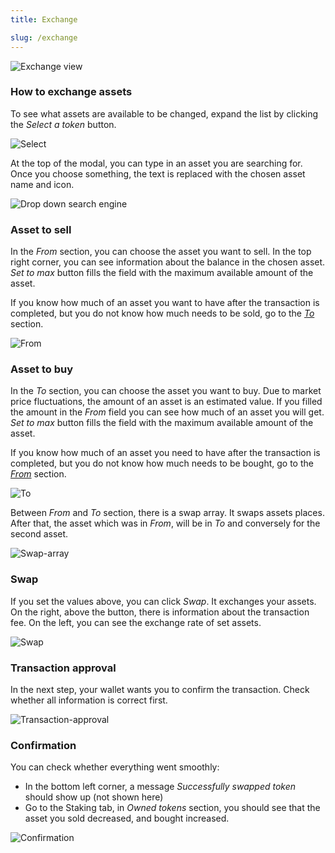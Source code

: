 ```yaml
---
title: Exchange

slug: /exchange
---
```


![Exchange view](https://i.imgur.com/u8Q2wFI.png)

### How to exchange assets

To see what assets are available to be changed, expand the list by clicking the _Select a token_ button.

![Select](https://i.imgur.com/CcJFGkM.png)

At the top of the modal, you can type in an asset you are searching for. Once you choose something, the text is replaced with the chosen asset name and icon.

![Drop down search engine](https://i.imgur.com/csSpIIv.png)

### Asset to sell

In the _From_ section, you can choose the asset you want to sell. In the top right corner, you can see information about the balance in the chosen asset. _Set to max_ button fills the field with the maximum available amount of the asset.

If you know how much of an asset you want to have after the transaction is completed, but you do not know how much needs to be sold, go to the [_To_](/docs/exchange#asset-to-buy) section.

![From](https://i.imgur.com/OTIzsjG.png)

### Asset to buy

In the _To_ section, you can choose the asset you want to buy. Due to market price fluctuations, the amount of an asset is an estimated value. If you filled the amount in the _From_ field you can see how much of an asset you will get. _Set to max_ button fills the field with the maximum available amount of the asset.

If you know how much of an asset you need to have after the transaction is completed, but you do not know how much needs to be bought, go to the [_From_](/docs/exchange#asset-to-sell) section.

![To](https://i.imgur.com/gwuPEer.png)

Between _From_ and _To_ section, there is a swap array. It swaps assets places. After that, the asset which was in _From_, will be in _To_ and conversely for the second asset.

![Swap-array](https://i.imgur.com/MHSxMVQ.png)

### Swap

If you set the values above, you can click _Swap_. It exchanges your assets. On the right, above the button, there is information about the transaction fee. On the left, you can see the exchange rate of set assets.

![Swap](https://i.imgur.com/o4H91Xp.png)

### Transaction approval

In the next step, your wallet wants you to confirm the transaction. Check whether all information is correct first.

![Transaction-approval](https://i.imgur.com/6T6Vtc4.png)

### Confirmation

You can check whether everything went smoothly:

- In the bottom left corner, a message _Successfully swapped token_ should show up (not shown here)
- Go to the Staking tab, in _Owned tokens_ section, you should see that the asset you sold decreased, and bought increased.

![Confirmation](https://i.imgur.com/xBDyAmv.png)
